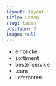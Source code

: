 ```yaml
---
layout: layout
title: Laden
slug: laden
position: 3
image: null
---
```


* einblicke
* sortiment
* bestellservice
* team
* lieferanten